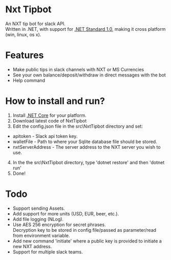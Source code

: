 # Nxt Tipbot
An NXT tip bot for slack API.  
Written in .NET, with support for [.NET Standard 1.0](https://docs.microsoft.com/en-us/dotnet/articles/standard/library), making it cross platform (win, linux, os x).

# Features
* Make public tips in slack channels with NXT or MS Currencies
* See your own balance/deposit/withdraw in direct messages with the bot
* Help command

# How to install and run?
1. Install [.NET Core](https://www.microsoft.com/net/core) for your platform.
2. Download latest code of NxtTipbot
3. Edit the config.json file in the src\NxtTipbot directory and set:
  * apitoken - Slack api token key.
  * walletFile - Path to where your Sqlite database file should be stored.
  * nxtServerAddress - The server address to the NXT server you wish to use.
4. In the the src\NxtTipbot directory, type 'dotnet restore' and then 'dotnet run'
5. Done!

# Todo
* Support sending Assets.
* Add support for more units (USD, EUR, beer, etc.).
* Add file logging (NLog).
* Use AES 256 encryption for secret phrases.  
  Decryption key to be stored in config file/passed as parameter/read from environment variable.
* Add new command 'initiate' where a public key is provided to initiate a new NXT address.
* Support for multiple slack teams.
